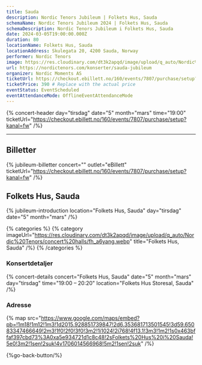 ```yaml
---
title: Sauda
description: Nordic Tenors Jubileum | Folkets Hus, Sauda
schemaName: Nordic Tenors Jubileum 2024 | Folkets Hus, Sauda
schemaDescription: Nordic Tenors Jubileum i Folkets Hus, Sauda
date: 2024-03-05T19:00:00.000Z
duration: 80
locationName: Folkets Hus, Sauda
locationAddress: Skulegata 20, 4200 Sauda, Norway
performer: Nordic Tenors
image: https://res.cloudinary.com/dt3k2apqd/image/upload/q_auto/Nordic%20Tenors/OG%20images/Jubileum/Sauda_nqyqzy.webp
url: https://nordictenors.com/konserter/sauda-jubileum
organizer: Nordic Moments AS
ticketUrl: https://checkout.ebillett.no/160/events/7807/purchase/setup?kanal=fw
ticketPrice: 390 # Replace with the actual price
eventStatus: EventScheduled
eventAttendanceMode: OfflineEventAttendanceMode
---
```


{% concert-header day="tirsdag" date="5" month="mars" time="19:00" ticketUrl="https://checkout.ebillett.no/160/events/7807/purchase/setup?kanal=fw" /%}

---

## Billetter

{% jubileum-billetter concert="" outlet="eBillett" ticketUrl="https://checkout.ebillett.no/160/events/7807/purchase/setup?kanal=fw" /%}

## Folkets Hus, Sauda

{% jubileum-introduction location="Folkets Hus, Sauda" day="tirsdag" date="5" month="mars" /%}

{% categories %}
{% category imageUrl="https://res.cloudinary.com/dt3k2apqd/image/upload/q_auto/Nordic%20Tenors/concert%20halls/fh_a6yang.webp" title="Folkets Hus, Sauda" /%}
{% /categories %}

### Konsertdetaljer

{% concert-details concert="Folkets Hus, Sauda" date="5" month="mars" day="tirsdag" time="19:00 – 20:20" location="Folkets Hus Storesal, Sauda" /%}

### Adresse

{% map src="https://www.google.com/maps/embed?pb=!1m18!1m12!1m3!1d2015.928851739847!2d6.353681713501545!3d59.65083347466649!2m3!1f0!2f0!3f0!3m2!1i1024!2i768!4f13.1!3m3!1m2!1s0x463bffaf397cbd73%3A0xa5e934721d1c8c48!2sFolkets%20Hus%20i%20Sauda!5e0!3m2!1sen!2suk!4v1706014566968!5m2!1sen!2suk" /%}

{%go-back-button/%}
